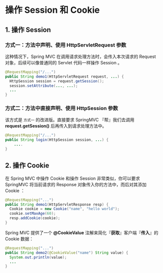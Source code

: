 # 操作 Session 和 Cookie

## 1. 操作 Session

### 方式一：方法中声明、使用 HttpServletRequest 参数

这种情况下，Spring MVC 在调用请求处理方法时，会传入本次请求的 Request 对象，后续可以像普通同的 Servlet 代码一样操作 Session 。

```java
@RequestMapping("/...")
public String demo1(HttpServletRequest request, ...) {
  HttpSession session = request.getSession();
  session.setAttribute(..., ...);
  ...
}
```

### 方式二：方法中直接声明、使用 HttpSession 参数

该方式是 `方式一` 的改进版。直接要求 SpringMVC 『帮』我们去调用 **request.getSession()** 后再传入到请求处理方法中。

```java
@RequestMapping("/...")
public String login(HttpSession session, ...) {
    ....
}
```


## 2. 操作 Cookie

在 Spring MVC 中操作 Cookie 和操作 Session 非常类似，你可以要求 SpringMVC 将当前请求的 Response 对象传入你的方法中，而后对其添加 Cookie ：

```java
@RequestMapping("...")
public String demo1(HttpServletResponse resp) {
  Cookie cookie = new Cookie("name", "hello world");
  cookie.setMaxAge(60);
  resp.addCookie(cookie);
}
```

Spring MVC 提供了一个 **@CookieValue** 注解来简化『**获取**』客户端『**传入**』的 Cookie 数据：

```java
@RequestMapping("...")
public String demo2(@CookieValue("name") String value) {
  System.out.println(value);
  ...
}
```
